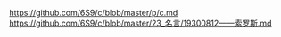https://github.com/6S9/c/blob/master/p/c.md
https://github.com/6S9/c/blob/master/23_名言/19300812——索罗斯.md
